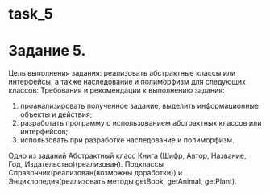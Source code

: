 # task_5
# Задание 5. 

Цель выполнения задания: реализовать абстрактные классы или интерфейсы, а также наследование и полиморфизм для следующих классов: 
Требования и рекомендации к выполнению задания: 
1. проанализировать полученное задание, выделить информационные объекты и действия; 
2. разработать программу с использованием абстрактных классов или интерфейсов; 
3. использовать при разработке наследование и полиморфизм. 

Одно из заданий 
Абстрактный класс Книга (Шифр, Автор, Название, Год, Издательство)(реализован). Подклассы Справочник(реализован(возможны доработки)) и 
Энциклопедия(реализовать методы getBook, getAnimal, getPlant). 

